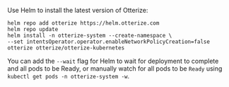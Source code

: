 Use Helm to install the latest version of Otterize:
   ```shell
   helm repo add otterize https://helm.otterize.com
   helm repo update
   helm install -n otterize-system --create-namespace \
   --set intentsOperator.operator.enableNetworkPolicyCreation=false otterize otterize/otterize-kubernetes
   ```

You can add the `--wait` flag for Helm to wait for deployment to complete and all pods to be Ready, or manually watch for all pods to be `Ready` using `kubectl get pods -n otterize-system -w`.
